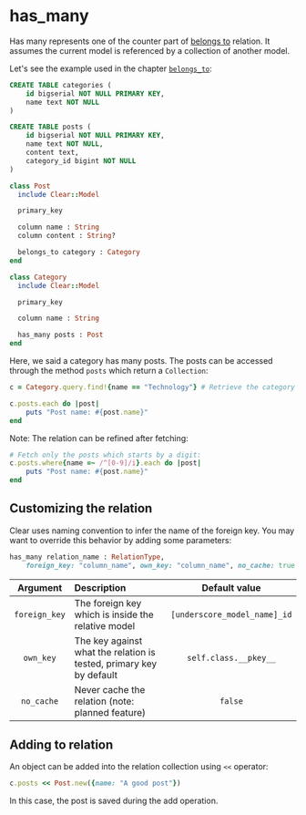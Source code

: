 # has\_many

Has many represents one of the counter part of [belongs to](belongs_to.md) relation. It assumes the current model is referenced by a collection of another model.

Let's see the example used in the chapter [`belongs_to`](belongs_to.md):

```sql
CREATE TABLE categories (
    id bigserial NOT NULL PRIMARY KEY,
    name text NOT NULL
)

CREATE TABLE posts (
    id bigserial NOT NULL PRIMARY KEY,
    name text NOT NULL,
    content text,
    category_id bigint NOT NULL
)
```

```ruby
class Post
  include Clear::Model

  primary_key

  column name : String
  column content : String?

  belongs_to category : Category
end

class Category
  include Clear::Model

  primary_key

  column name : String

  has_many posts : Post
end
```

Here, we said a category has many posts. The posts can be accessed through the method `posts` which return a `Collection`:

```ruby
c = Category.query.find!{name == "Technology"} # Retrieve the category named Technology

c.posts.each do |post|
    puts "Post name: #{post.name}"
end
```

Note: The relation can be refined after fetching:

```ruby
# Fetch only the posts which starts by a digit:
c.posts.where{name =~ /^[0-9]/i}.each do |post|
    puts "Post name: #{post.name}"
end
```

## Customizing the relation

Clear uses naming convention to infer the name of the foreign key. You may want to override this behavior by adding some parameters:

```ruby
has_many relation_name : RelationType,
    foreign_key: "column_name", own_key: "column_name", no_cache: true|false
```

| Argument | Description | Default value |
| :---: | :--- | :---: |
| `foreign_key` | The foreign key which is inside the relative model | `[underscore_model_name]_id` |
| `own_key` | The key against what the relation is tested, primary key by default | `self.class.__pkey__` |
| `no_cache` | Never cache the relation \(note: planned feature\) | `false` |

## Adding to relation

An object can be added into the relation collection using `<<` operator:

```ruby
c.posts << Post.new({name: "A good post"})
```

In this case, the post is saved during the add operation.

